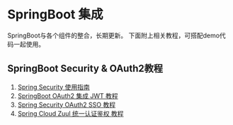 # SpringBoot 集成
SpringBoot与各个组件的整合，长期更新。
下面附上相关教程，可搭配demo代码一起使用。
## SpringBoot Security & OAuth2教程
1. [Spring Security 使用指南](https://www.chenyangjie.com.cn/articles/2020/03/15/1584254953580.html)
2. [SpringBoot OAuth2 集成 JWT 教程](https://www.chenyangjie.com.cn/articles/2020/03/14/1584194721393.html)
3. [Spring Security OAuth2 SSO 教程](https://www.chenyangjie.com.cn/articles/2020/03/15/1584254982408.html)
4. [Spring Cloud Zuul 统一认证鉴权 教程](https://www.chenyangjie.com.cn/articles/2020/03/22/1584852458180.html)
